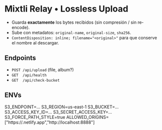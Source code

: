 
# Mixtli Relay • Lossless Upload
- Guarda **exactamente** los bytes recibidos (sin compresión / sin re-encode).
- Sube con metadatos: `original-name`, `original-size`, `sha256`.
- `ContentDisposition: inline; filename="<original>"` para que conserve el nombre al descargar.

## Endpoints
- `POST /api/upload` (file, album?)
- `GET  /api/health`
- `GET  /api/check-bucket`

## ENVs
S3_ENDPOINT=...
S3_REGION=us-east-1
S3_BUCKET=...
S3_ACCESS_KEY_ID=...
S3_SECRET_ACCESS_KEY=...
S3_FORCE_PATH_STYLE=true
ALLOWED_ORIGINS=["https://<tu-netlify>.netlify.app","http://localhost:8888"]
